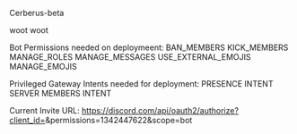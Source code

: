 Cerberus-beta

woot woot

Bot Permissions needed on deploymeent:
BAN_MEMBERS
KICK_MEMBERS
MANAGE_ROLES
MANAGE_MESSAGES
USE_EXTERNAL_EMOJIS
MANAGE_EMOJIS


Privileged Gateway Intents needed for deployment:
PRESENCE INTENT
SERVER MEMBERS INTENT

Current Invite URL:
https://discord.com/api/oauth2/authorize?client_id=<CLIENT ID HERE>&permissions=1342447622&scope=bot